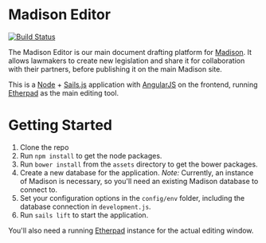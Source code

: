 # Madison Editor

[![Build Status](https://travis-ci.org/opengovfoundation/madison-editor.svg?branch=issue48)](https://travis-ci.org/opengovfoundation/madison-editor)

The Madison Editor is our main document drafting platform for [Madison](https://github.com/opengovfoundation/madison).  It allows lawmakers to create new legislation and share it for collaboration with their partners, before publishing it on the main Madison site.

This is a [Node](https://nodejs.org/en/) + [Sails.js](http://sailsjs.org/) application with [AngularJS](https://angularjs.org/) on the frontend, running [Etherpad](https://github.com/ether/etherpad-lite) as the main editing tool.

# Getting Started

1. Clone the repo
2. Run `npm install` to get the node packages.
3. Run `bower install` from the `assets` directory to get the bower packages.
4. Create a new database for the application.  *Note:* Currently, an instance of Madison is necessary, so you'll need an existing Madison database to connect to.
5. Set your configuration options in the `config/env` folder, including the database connection in `development.js`.
6. Run `sails lift` to start the application.

You'll also need a running [Etherpad](https://github.com/ether/etherpad-lite) instance for the actual editing window.
